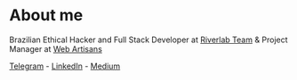 # About me

Brazilian Ethical Hacker and Full Stack Developer at [Riverlab Team](https://riverlab.org) & Project Manager at [Web Artisans](https://webartisans.riverlab.org)

[Telegram](https://t.me/river_dev) - [LinkedIn](https://www.linkedin.com/in/josecfreittas) - [Medium](https://medium.com/@josecfreittas)

<img width="1" height="0" src="https://profile-counter.glitch.me/josecfreittas/count.svg" />

